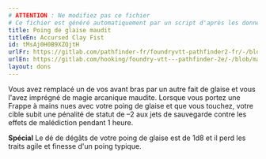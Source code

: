 ```yaml
---
# ATTENTION : Ne modifiez pas ce fichier
# Ce fichier est généré automatiquement par un script d'après les données du module Foundry VTT officiel et de sa traduction
title: Poing de glaise maudit
titleEn: Accursed Clay Fist
id: tMsAj0H0B9XZQjtH
urlFr: https://gitlab.com/pathfinder-fr/foundryvtt-pathfinder2-fr/-/blob/master/data/feats/tMsAj0H0B9XZQjtH.htm
urlEn: https://gitlab.com/hooking/foundry-vtt---pathfinder-2e/-/blob/master/packs/data/feats.db/accursed-clay-fist.json
layout: dons
---
```

Vous avez remplacé un de vos avant bras par un autre fait de glaise et vous l'avez imprégné de magie arcanique maudite. Lorsque vous portez une Frappe à mains nues avec votre poing de glaise et que vous touchez, votre cible subit une pénalité de statut de –2 aux jets de sauvegarde contre les effets de malédiction pendant 1 heure.

**Spécial** Le dé de dégâts de votre poing de glaise est de 1d8 et il perd les traits agile et finesse d'un poing typique.
